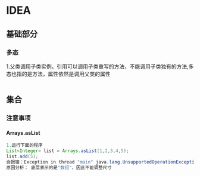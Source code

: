 # IDEA

## 基础部分

### 多态

1.父类调用子类实例，引用可以调用子类重写的方法，不能调用子类独有的方法,多态也指的是方法，属性依然是调用父类的属性

````java

````





## 集合

### 注意事项

#### Arrays.asList

````java
1.运行下面的程序
List<Integer> list = Arrays.asList(1,2,3,4,5);
list.add(5);
会报错：Exception in thread "main" java.lang.UnsupportedOperationException
原因分析： 底层表示的是"数组"，因此不能调整尺寸
````

